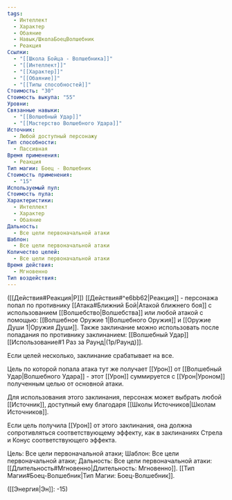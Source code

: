```yaml
---
tags:
  - Интеллект
  - Характер
  - Обаяние
  - Навык/ШколаБоецВолшебник
  - Реакция
Ссылки:
  - "[[Школа Бойца - Волшебника]]"
  - "[[Интеллект]]"
  - "[[Характер]]"
  - "[[Обаяние]]"
  - "[[Типы способностей]]"
Стоимость: "30"
Стоимость выкупа: "55"
Уровни: 
Связанные навыки:
  - "[[Волшебный Удар]]"
  - "[[Мастерство Волшебного Удара]]"
Источник:
  - Любой доступный персонажу
Тип способности:
  - Пассивная
Время применения:
  - Реакция
Тип магии: Боец - Волшебник
Стоимость применения:
  - "15"
Используемый пул: 
Стоимость пула: 
Характеристики:
  - Интеллект
  - Характер
  - Обаяние
Дальность:
  - Все цели первоначальной атаки
Шаблон:
  - Все цели первоначальной атаки
Количество целей:
  - Все цели первоначальной атаки
Время действия:
  - Мгновенно
Тип воздействия:
---
```

([[Действия#Реакция|Р]]) [[Действия#^e6bb62|Реакция]] - персонажа попал по противнику  [[Атака#Ближний Бой|Атакой ближнего боя]] с использованием [[Волшебство|Волшебства]] или любой атакой с помощью: [[Волшебное Оружие 1|Волшебного Оружия]] и [[Оружие Души 1|Оружия Души]]. Также заклинание можно использовать после попадания по противнику заклинанием: [[Волшебный Удар]] [[Использование#1 Раз за Раунд|(1р/Раунд)]]. 

Если целей несколько, заклинание срабатывает на все. 

Цель по которой попала атака тут же получает [[Урон]] от [[Волшебный Удар|Волшебного Удара]] - этот [[Урон]] суммируется с [[Урон|Уроном]] полученным целью от основной атаки.  

Для использования этого заклинания, персонаж может выбрать любой [[Источник]], доступный ему благодаря [[Школы Источников|Школам Источников]]. 

Если цель получила [[Урон]] от этого заклинания, она должна сопротивляться соответствующему эффекту, как в заклинаниях Стрела и Конус соответствующего эффекта.

Цель: Все цели первоначальной атаки; Шаблон: Все цели первоначальной атаки; Дальность: Все цели первоначальной атаки:  [[Длительность#Мгновенно|Длительность: Мгновенно]]. [[Тип Магии#Боец-Волшебник|Тип Магии: Боец-Волшебник]].

([[Энергия|Эн]]: -15)